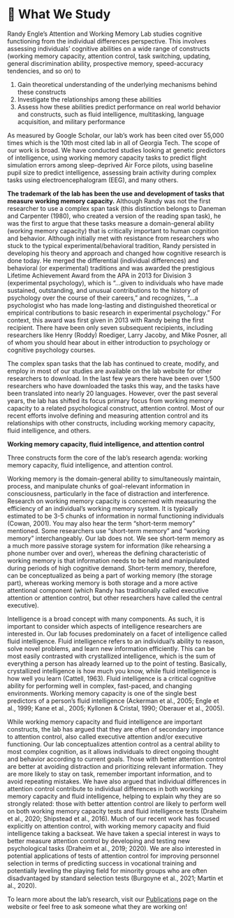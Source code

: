 # 🧠 What We Study

Randy Engle’s Attention and Working Memory Lab studies cognitive functioning from the individual differences perspective. This involves assessing individuals’ cognitive abilities on a wide range of constructs (working memory capacity, attention control, task switching, updating, general discrimination ability, prospective memory, speed-accuracy tendencies, and so on) to

1. Gain theoretical understanding of the underlying mechanisms behind these constructs
2. Investigate the relationships among these abilities
3. Assess how these abilities predict performance on real world behavior and constructs, such as fluid intelligence, multitasking, language acquisition, and military performance

As measured by Google Scholar, our lab’s work has been cited over 55,000 times which is the 10th most cited lab in all of Georgia Tech. The scope of our work is broad. We have conducted studies looking at genetic predictors of intelligence, using working memory capacity tasks to predict flight simulation errors among sleep-deprived Air Force pilots, using baseline pupil size to predict intelligence, assessing brain activity during complex tasks using electroencephalogram (EEG), and many others.

**The trademark of the lab has been the use and development of tasks that measure working memory capacity.** Although Randy was not the first researcher to use a complex span task (this distinction belongs to Daneman and Carpenter (1980), who created a version of the reading span task), he was the first to argue that these tasks measure a domain-general ability (working memory capacity) that is critically important to human cognition and behavior. Although initially met with resistance from researchers who stuck to the typical experimental/behavioral tradition, Randy persisted in developing his theory and approach and changed how cognitive research is done today. He merged the differential (individual differences) and behavioral (or experimental) traditions and was awarded the prestigious Lifetime Achievement Award from the APA in 2013 for Division 3 (experimental psychology), which is “…given to individuals who have made sustained, outstanding, and unusual contributions to the history of psychology over the course of their careers,” and recognizes, “…a psychologist who has made long-lasting and distinguished theoretical or empirical contributions to basic research in experimental psychology.” For context, this award was first given in 2013 with Randy being the first recipient. There have been only seven subsequent recipients, including researchers like Henry (Roddy) Roediger, Larry Jacoby, and Mike Posner, all of whom you should hear about in either introduction to psychology or cognitive psychology courses.

The complex span tasks that the lab has continued to create, modify, and employ in most of our studies are available on the lab website for other researchers to download. In the last few years there have been over 1,500 researchers who have downloaded the tasks this way, and the tasks have been translated into nearly 20 languages. However, over the past several years, the lab has shifted its focus primary focus from working memory capacity to a related psychological construct, attention control. Most of our recent efforts involve defining and measuring attention control and its relationships with other constructs, including working memory capacity, fluid intelligence, and others.

**Working memory capacity, fluid intelligence, and attention control**

Three constructs form the core of the lab’s research agenda: working memory capacity, fluid intelligence, and attention control.

Working memory is the domain-general ability to simultaneously maintain, process, and manipulate chunks of goal-relevant information in consciousness, particularly in the face of distraction and interference. Research on working memory capacity is concerned with measuring the efficiency of an individual’s working memory system. It is typically estimated to be 3-5 chunks of information in normal functioning individuals (Cowan, 2001). You may also hear the term “short-term memory” mentioned. Some researchers use “short-term memory” and “working memory” interchangeably. Our lab does not. We see short-term memory as a much more passive storage system for information (like rehearsing a phone number over and over), whereas the defining characteristic of working memory is that information needs to be held and manipulated during periods of high cognitive demand. Short-term memory, therefore, can be conceptualized as being a part of working memory (the storage part), whereas working memory is both storage and a more active attentional component (which Randy has traditionally called executive attention or attention control, but other researchers have called the central executive).

Intelligence is a broad concept with many components. As such, it is important to consider which aspects of intelligence researchers are interested in. Our lab focuses predominately on a facet of intelligence called fluid intelligence. Fluid intelligence refers to an individual’s ability to reason, solve novel problems, and learn new information efficiently. This can be most easily contrasted with crystallized intelligence, which is the sum of everything a person has already learned up to the point of testing. Basically, crystallized intelligence is how much you know, while fluid intelligence is how well you learn (Cattell, 1963). Fluid intelligence is a critical cognitive ability for performing well in complex, fast-paced, and changing environments. Working memory capacity is one of the single best predictors of a person’s fluid intelligence (Ackerman et al., 2005; Engle et al., 1999; Kane et al., 2005; Kyllonen & Cristal, 1990; Oberauer et al., 2005).

While working memory capacity and fluid intelligence are important constructs, the lab has argued that they are often of secondary importance to attention control, also called executive attention and/or executive functioning. Our lab conceptualizes attention control as a central ability to most complex cognition, as it allows individuals to direct ongoing thought and behavior according to current goals. Those with better attention control are better at avoiding distraction and prioritizing relevant information. They are more likely to stay on task, remember important information, and to avoid repeating mistakes. We have also argued that individual differences in attention control contribute to individual differences in both working memory capacity and fluid intelligence, helping to explain why they are so strongly related: those with better attention control are likely to perform well on both working memory capacity tests and fluid intelligence tests (Draheim et al., 2020; Shipstead et al., 2016). Much of our recent work has focused explicitly on attention control, with working memory capacity and fluid intelligence taking a backseat. We have taken a special interest in ways to better measure attention control by developing and testing new psychological tasks (Draheim et al., 2019; 2020). We are also interested in potential applications of tests of attention control for improving personnel selection in terms of predicting success in vocational training and potentially leveling the playing field for minority groups who are often disadvantaged by standard selection tests (Burgoyne et al., 2021; Martin et al., 2020).

To learn more about the lab’s research, visit our [Publications](https://englelab.gatech.edu/publications.html) page on the website or feel free to ask someone what they are working on!
